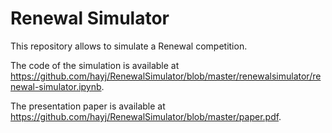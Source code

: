 # Renewal Simulator

This repository allows to simulate a Renewal competition.

The code of the simulation is available at <https://github.com/hayj/RenewalSimulator/blob/master/renewalsimulator/renewal-simulator.ipynb>.

The presentation paper is available at <https://github.com/hayj/RenewalSimulator/blob/master/paper.pdf>.